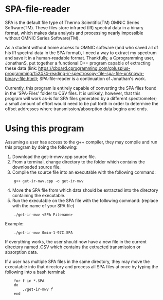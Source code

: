 # SPA-file-reader

SPA is the default file type of Thermo Scientific(TM) OMNIC Series Software(TM). These files store infrared (IR) spectral data in a binary format, which makes data analysis and processing nearly impossible without OMNIC Series Software(TM).

As a student without home access to OMNIC software (and who saved all of his IR spectral data in the SPA format), I need a way to extract my spectrum and save it in a human-readable format. Thankfully, a Cprogramming user, JonathanS, put together a functional C++ program capable of extracting these data (link: https://cboard.cprogramming.com/cplusplus-programming/152474-reading-ir-spectrosopy-file-spa-file-unknown-binary-file.html); SPA-file-reader is a continuation of Jonathan's work.

Currently, this program is entirely capable of converting the SPA files found in the 'SPA-Files' folder to CSV files. It is unlikely, however, that this program will work as-is for SPA files generated by a different spectrometer; a small amount of effort would need to be put forth in order to determine the offset addresses where transmission/absorption data begins and ends.

# Using this program

Assuming a user has access to the g++ compiler, they may compile and run this program by doing the following:

1. Download the get-ir-mwv.cpp source file.
2. From a terminal, change directory to the folder which contains the downloaded source file.
3. Compile the source file into an executable with the following command:

```
    g++ get-ir-mwv.cpp -o get-ir-mwv
```
    
4. Move the SPA file from which data should be extracted into the directory containing the executable.
5. Run the executable on the SPA file with the following command: (replace <SPA Filename> with the name of your SPA file)

```
    ./get-ir-mwv <SPA Filename>
```
    
Example:

```
    ./get-ir-mwv 0min-1-97C.SPA
```

If everything works, the user should now have a new file in the current directory named <SPA Filename>.CSV which contains the extracted transmission or absorption data.

If a user has multiple SPA files in the same directory, they may move the executable into that directory and process all SPA files at once by typing the following into a bash terminal:

```
    for f in *.SPA
    do
        ./get-ir-mwv f
    end
```
